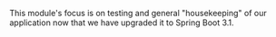 This module's focus is on testing and general "housekeeping" of our application now that we have upgraded it to Spring Boot 3.1.
